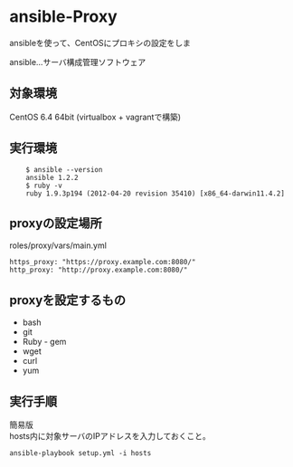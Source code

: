 ansible-Proxy
=============

ansibleを使って、CentOSにプロキシの設定をしま

ansible...サーバ構成管理ソフトウェア  

対象環境
-----
CentOS 6.4 64bit   (virtualbox + vagrantで構築)

実行環境
-----
```
	$ ansible --version  
	ansible 1.2.2  
	$ ruby -v  
	ruby 1.9.3p194 (2012-04-20 revision 35410) [x86_64-darwin11.4.2]
```

proxyの設定場所
------
roles/proxy/vars/main.yml  
```
https_proxy: "https://proxy.example.com:8080/"  
http_proxy: "http://proxy.example.com:8080/"  

```


proxyを設定するもの
------
+ bash
+ git
+ Ruby - gem
+ wget
+ curl
+ yum

実行手順
----
簡易版  
hosts内に対象サーバのIPアドレスを入力しておくこと。  

```
ansible-playbook setup.yml -i hosts
```

